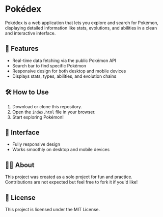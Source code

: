 # Pokédex

Pokédex is a web application that lets you explore and search for Pokémon, displaying detailed information like stats, evolutions, and abilities in a clean and interactive interface.


## 🚀 Features

- Real-time data fetching via the public Pokémon API
- Search bar to find specific Pokémon
- Responsive design for both desktop and mobile devices
- Displays stats, types, abilities, and evolution chains

## 🛠️ How to Use

1. Download or clone this repository.
2. Open the `index.html` file in your browser.
3. Start exploring Pokémon!

## 📱 Interface

- Fully responsive design
- Works smoothly on desktop and mobile devices

## 🙋‍♂️ About

This project was created as a solo project for fun and practice.  
Contributions are not expected but feel free to fork it if you'd like!

## 📄 License

This project is licensed under the MIT License.
